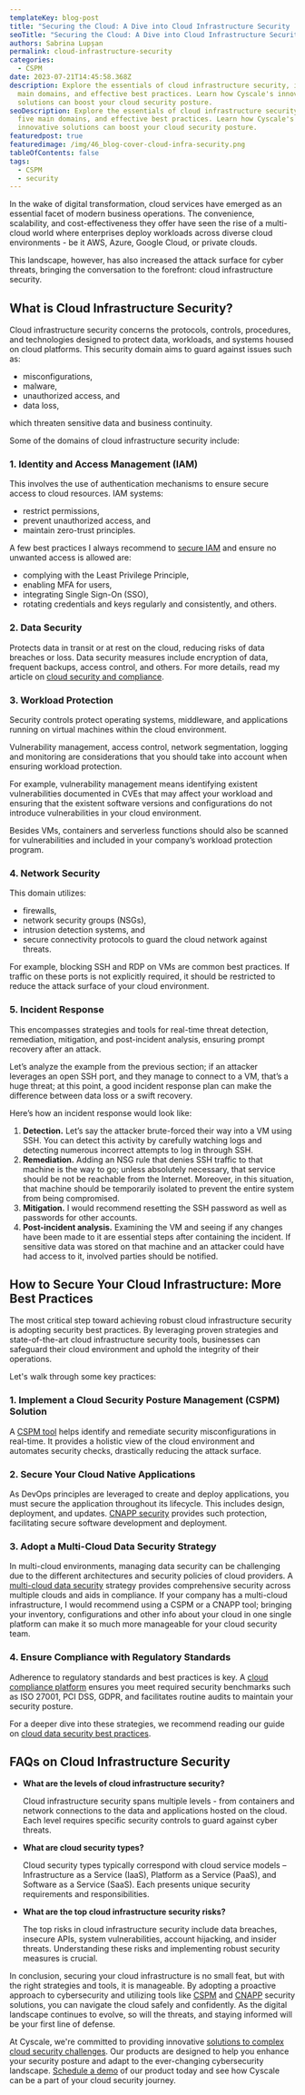 ```yaml
---
templateKey: blog-post
title: "Securing the Cloud: A Dive into Cloud Infrastructure Security  "
seoTitle: "Securing the Cloud: A Dive into Cloud Infrastructure Security  "
authors: Sabrina Lupșan
permalink: cloud-infrastructure-security
categories:
  - CSPM
date: 2023-07-21T14:45:58.368Z
description: Explore the essentials of cloud infrastructure security, its five
  main domains, and effective best practices. Learn how Cyscale's innovative
  solutions can boost your cloud security posture.
seoDescription: Explore the essentials of cloud infrastructure security, its
  five main domains, and effective best practices. Learn how Cyscale's
  innovative solutions can boost your cloud security posture.
featuredpost: true
featuredimage: /img/46_blog-cover-cloud-infra-security.png
tableOfContents: false
tags:
  - CSPM
  - security
---
```

In the wake of digital transformation, cloud services have emerged as an essential facet of modern business operations. The convenience, scalability, and cost-effectiveness they offer have seen the rise of a multi-cloud world where enterprises deploy workloads across diverse cloud environments - be it AWS, Azure, Google Cloud, or private clouds.  

This landscape, however, has also increased the attack surface for cyber threats, bringing the conversation to the forefront: cloud infrastructure security.  

## What is Cloud Infrastructure Security? 

Cloud infrastructure security concerns the protocols, controls, procedures, and technologies designed to protect data, workloads, and systems housed on cloud platforms. This security domain aims to guard against issues such as: 

* misconfigurations,  
* malware,  
* unauthorized access, and  
* data loss,  

which threaten sensitive data and business continuity. 

Some of the domains of cloud infrastructure security include: 

### 1. Identity and Access Management (IAM) 

This involves the use of authentication mechanisms to ensure secure access to cloud resources. IAM systems: 

* restrict permissions,  
* prevent unauthorized access, and  
* maintain zero-trust principles. 

A few best practices I always recommend to [secure IAM](https://cyscale.com/blog/iam-best-practices-from-aws-azure-gcp/ "https\://cyscale.com/blog/iam-best-practices-from-aws-azure-gcp/") and ensure no unwanted access is allowed are: 

* complying with the Least Privilege Principle, 
* enabling MFA for users, 
* integrating Single Sign-On (SSO), 
* rotating credentials and keys regularly and consistently, and others. 

### 2. Data Security 

Protects data in transit or at rest on the cloud, reducing risks of data breaches or loss. Data security measures include encryption of data, frequent backups, access control, and others. For more details, read my article on [cloud security and compliance](https://cyscale.com/blog/cloud-security-and-compliance/ "https\://cyscale.com/blog/cloud-security-and-compliance/"). 

### 3. Workload Protection 

Security controls protect operating systems, middleware, and applications running on virtual machines within the cloud environment.  

Vulnerability management, access control, network segmentation, logging and monitoring are considerations that you should take into account when ensuring workload protection.  

For example, vulnerability management means identifying existent vulnerabilities documented in CVEs that may affect your workload and ensuring that the existent software versions and configurations do not introduce vulnerabilities in your cloud environment. 

Besides VMs, containers and serverless functions should also be scanned for vulnerabilities and included in your company’s workload protection program. 

### 4. Network Security 

This domain utilizes: 

* firewalls,  
* network security groups (NSGs), 
* intrusion detection systems, and  
* secure connectivity protocols to guard the cloud network against threats. 

For example, blocking SSH and RDP on VMs are common best practices. If traffic on these ports is not explicitly required, it should be restricted to reduce the attack surface of your cloud environment. 

### 5. Incident Response 

This encompasses strategies and tools for real-time threat detection, remediation, mitigation, and post-incident analysis, ensuring prompt recovery after an attack. 

Let’s analyze the example from the previous section; if an attacker leverages an open SSH port, and they manage to connect to a VM, that’s a huge threat; at this point, a good incident response plan can make the difference between data loss or a swift recovery. 

Here’s how an incident response would look like: 

1. **Detection.** Let’s say the attacker brute-forced their way into a VM using SSH. You can detect this activity by carefully watching logs and detecting numerous incorrect attempts to log in through SSH.  
2. **Remediation.** Adding an NSG rule that denies SSH traffic to that machine is the way to go; unless absolutely necessary, that service should be not be reachable from the Internet. Moreover, in this situation, that machine should be temporarily isolated to prevent the entire system from being compromised. 
3. **Mitigation.** I would recommend resetting the SSH password as well as passwords for other accounts. 
4. **Post-incident analysis.** Examining the VM and seeing if any changes have been made to it are essential steps after containing the incident. If sensitive data was stored on that machine and an attacker could have had access to it, involved parties should be notified. 

## How to Secure Your Cloud Infrastructure: More Best Practices 

The most critical step toward achieving robust cloud infrastructure security is adopting security best practices. By leveraging proven strategies and state-of-the-art cloud infrastructure security tools, businesses can safeguard their cloud environment and uphold the integrity of their operations. 

Let's walk through some key practices: 

### 1. Implement a Cloud Security Posture Management (CSPM) Solution  

A [CSPM tool](https://cyscale.com/products/cloud-security-posture-management/ "https\://cyscale.com/products/cloud-security-posture-management/") helps identify and remediate security misconfigurations in real-time. It provides a holistic view of the cloud environment and automates security checks, drastically reducing the attack surface. 

### 2. Secure Your Cloud Native Applications 

As DevOps principles are leveraged to create and deploy applications, you must secure the application throughout its lifecycle. This includes design, deployment, and updates. [CNAPP security](https://cyscale.com/products/cnapp/ "https\://cyscale.com/products/cnapp/") provides such protection, facilitating secure software development and deployment. 

### 3. Adopt a Multi-Cloud Data Security Strategy 

In multi-cloud environments, managing data security can be challenging due to the different architectures and security policies of cloud providers. A [multi-cloud data security](https://cyscale.com/use-cases/cloud-data-security/ "https\://cyscale.com/use-cases/cloud-data-security/") strategy provides comprehensive security across multiple clouds and aids in compliance. If your company has a multi-cloud infrastructure, I would recommend using a CSPM or a CNAPP tool; bringing your inventory, configurations and other info about your cloud in one single platform can make it so much more manageable for your cloud security team. 

### 4. Ensure Compliance with Regulatory Standards  

Adherence to regulatory standards and best practices is key. A [cloud compliance platform](https://cyscale.com/use-cases/cloud-compliance-and-auditing/ "https\://cyscale.com/use-cases/cloud-compliance-and-auditing/") ensures you meet required security benchmarks such as ISO 27001, PCI DSS, GDPR, and facilitates routine audits to maintain your security posture. 

For a deeper dive into these strategies, we recommend reading our guide on [cloud data security best practices](https://cyscale.com/blog/cloud-data-security-guide/ "https\://cyscale.com/blog/cloud-data-security-guide/"). 

## FAQs on Cloud Infrastructure Security 

<ul class="faq-list"><li><p class="question" style="font-weight:bold;">What are the levels of cloud infrastructure security? </p><p class="answer">Cloud infrastructure security spans multiple levels - from containers and network connections to the data and applications hosted on the cloud. Each level requires specific security controls to guard against cyber threats. </p></li><li><p class="question" style="font-weight:bold;">What are cloud security types? </p><p class="answer">Cloud security types typically correspond with cloud service models – Infrastructure as a Service (IaaS), Platform as a Service (PaaS), and Software as a Service (SaaS). Each presents unique security requirements and responsibilities.  </p></li><li><p class="question" style="font-weight:bold;">What are the top cloud infrastructure security risks? </p><p class="answer">The top risks in cloud infrastructure security include data breaches, insecure APIs, system vulnerabilities, account hijacking, and insider threats. Understanding these risks and implementing robust security measures is crucial.</p></li></ul>

In conclusion, securing your cloud infrastructure is no small feat, but with the right strategies and tools, it is manageable. By adopting a proactive approach to cybersecurity and utilizing tools like [CSPM](https://cyscale.com/blog/understanding-cspm-an-essential-guide/ "https\://cyscale.com/blog/understanding-cspm-an-essential-guide/") and [CNAPP](https://cyscale.com/blog/cnapp-secure-native-applications/ "https\://cyscale.com/blog/cnapp-secure-native-applications/") security solutions, you can navigate the cloud safely and confidently. As the digital landscape continues to evolve, so will the threats, and staying informed will be your first line of defense.  

At Cyscale, we're committed to providing innovative [solutions to complex cloud security challenges](https://cyscale.com/ "https\://cyscale.com/"). Our products are designed to help you enhance your security posture and adapt to the ever-changing cybersecurity landscape. [Schedule a demo](https://cyscale.com/request-demo "https\://cyscale.com/request-demo") of our product today and see how Cyscale can be a part of your cloud security journey.